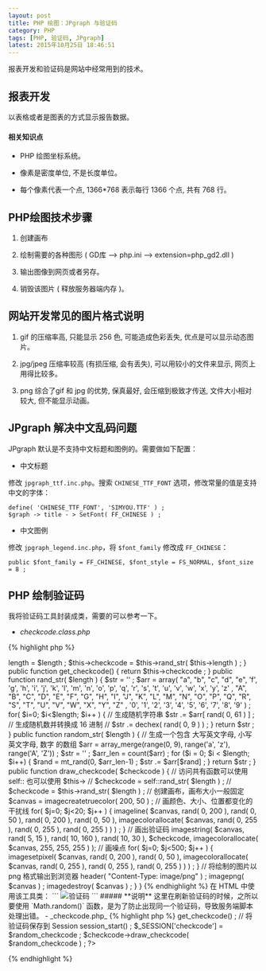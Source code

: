 ```yaml
---
layout: post
title: PHP 绘图：JPgraph 与验证码
category: PHP
tags: [PHP, 验证码, JPgraph]
latest: 2015年10月25日 18:46:51
---
```


报表开发和验证码是网站中经常用到的技术。

报表开发
-

以表格或者是图表的方式显示报告数据。

#### 相关知识点

- PHP 绘图坐标系统。

- 像素是密度单位, 不是长度单位。

- 每个像素代表一个点, 1366*768 表示每行 1366 个点, 共有 768 行。

PHP绘图技术步骤
-

1. 创建画布

2. 绘制需要的各种图形 ( GD库 --> php.ini --> extension=php_gd2.dll )

3. 输出图像到网页或者另存。

4. 销毁该图片 ( 释放服务器端内存 )。

网站开发常见的图片格式说明
-

1. gif 的压缩率高, 只能显示 256 色, 可能造成色彩丢失, 优点是可以显示动态图片。

2. jpg/jpeg 压缩率较高 (有损压缩, 会有丢失), 可以用较小的文件来显示, 网页上用得比较多。

3. png 综合了gif 和 jpg 的优势, 保真最好, 会压缩到极致才传送, 文件大小相对较大, 但不能显示动画。

JPgraph 解决中文乱码问题
-

JPgraph 默认是不支持中文标题和图例的。需要做如下配置：

- 中文标题

修改 `jpgraph_ttf.inc.php`。搜索 `CHINESE_TTF_FONT` 选项，修改常量的值是支持中文的字体：

```
define( 'CHINESE_TTF_FONT', 'SIMYOU.TTF' ) ;
$graph -> title - > SetFont( FF_CHINESE ) ;
```

- 中文图例

修改 `jpgraph_legend.inc.php`，将 `$font_family` 修改成 `FF_CHINESE`：

```
public $font_family = FF_CHINESE, $font_style = FS_NORMAL, $font_size = 8 ;
```

PHP 绘制验证码
-

我将验证码工具封装成类，需要的可以参考一下。

- _checkcode.class.php_

{% highlight php %}
<?php
	
	////////////////////////////////////////////////////////// 验证码工具类：CheckCode
	
	class CheckCode {

		private $length ;

		private $checkcode ;

		public function __construct( $length ) {

			// 这里访问私有成员不能写成：self::$length = $length ;

			$this->length = $length ;

			$this->checkcode = $this->rand_str( $this->length ) ;

		}

		public function get_checkcode() {

			return $this->checkcode ;

		}

		public function rand_str( $length ) {

			$str = '' ;

			$arr = array(

				"a", "b", "c", "d", "e", 'f', 'g', 'h', 'i', 'j', 'k', 'l', 'm', 'n', 'o', 'p', 'q', 'r', 's', 't', 'u', 'v', 'w', 'x', 'y', 'z' ,
				"A", "B", "C", "D", "E", "F", "G", "H", "I", "J", "K", "L", "M", "N", "O", "P", "Q", "R", "S", "T", "U", "V", "W", "X", "Y", "Z" ,
				'0', '1', '2', '3', '4', '5', '6', '7', '8', '9'
			
			) ;

			for( $i=0; $i<$length; $i++ ) {

				// 生成随机字符串
				$str .= $arr[ rand( 0, 61 ) ] ;

				// 生成随机数并转换成 16 进制
				// $str .= dechex( rand( 0, 9 ) ) ;

			}

			return $str ;
		}

		public function random_str( $length ) {

		    // 生成一个包含 大写英文字母, 小写英文字母, 数字 的数组

		    $arr = array_merge(range(0, 9), range('a', 'z'), range('A', 'Z')) ;
		 
		    $str = '' ;
		    $arr_len = count($arr) ;

		    for ($i = 0; $i < $length; $i++)
		    {
		        $rand = mt_rand(0, $arr_len-1) ;
		        $str .= $arr[$rand] ;
		    }
		 
		    return $str ;
		}

		public function draw_checkcode( $checkcode ) {

			// 访问共有函数可以使用 self:: 也可以使用 $this->
			// $checkcode = self::rand_str( $length ) ;
			// $checkcode = $this->rand_str( $length ) ;

			// 创建画布，画布大小一般固定
			$canvas = imagecreatetruecolor( 200, 50 ) ;

			// 画颜色、大小、位置都变化的干扰线
			for( $j=0; $j<20; $j++ ) {
				imageline( $canvas, rand( 0, 200 ), rand( 0, 50 ), rand( 0, 200 ), rand( 0, 50 ), imagecolorallocate( $canvas, rand( 0, 255 ), rand( 0, 255 ), rand( 0, 255 ) ) ) ;
			}

			// 画出验证码
			imagestring( $canvas, rand( 5, 15 ), rand( 10, 160 ), rand( 10, 30 ), $checkcode, imagecolorallocate( $canvas, 255, 255, 255 ) );

			// 画噪点
			for( $j=0; $j<500; $j++ )  {
				imagesetpixel( $canvas, rand( 0, 200 ), rand( 0, 50 ), imagecolorallocate( $canvas, rand( 0, 255 ), rand( 0, 255 ), rand( 0, 255 ) ) ) ;
			}

			// 将绘制的图片以 png 格式输出到浏览器
			header( "Content-Type: image/png" ) ;
			imagepng( $canvas ) ;

			imagedestroy( $canvas ) ;
		}

	}


{% endhighlight %}

在 HTML 中使用该工具类：

```
<img src="/WebChat/view/checkcode.php" style="cursor:pointer;" title="看不清楚？换一张" onclick="this.src='/WebChat/view/checkcode.php?i='+Math.random()" alt="验证码">
```

##### **说明**

这里在刷新验证码的时候，之所以要使用 `Math.random()` 函数，是为了防止出现同一个验证码，导致服务端脚本处理出错。

- _checkcode.php_

{% highlight php %}
<?php
	
	require_once '../class/check_code.class.php' ;

	$checkcode = new CheckCode(4) ;

	$random_checkcode = $checkcode->get_checkcode() ;

	// 将验证码保存到 Session
	session_start() ;
	$_SESSION['checkcode'] = $random_checkcode ;

	$checkcode->draw_checkcode( $random_checkcode ) ;

?>
{% endhighlight %}
